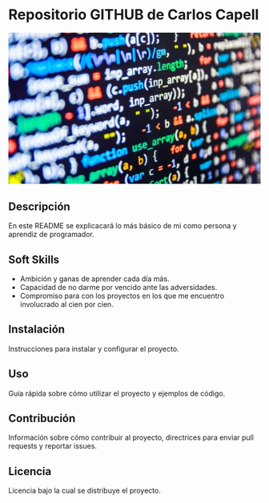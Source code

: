 # Repositorio GITHUB de Carlos Capell

![Imagen de Portada](Recursos/codigo.jpg) 

## Descripción 
En este README se explicacará lo más básico de mi como persona y aprendiz de programador. 

## Soft Skills
- Ambición y ganas de aprender cada día más.
- Capacidad de no darme por vencido ante las adversidades.
- Compromiso para con los proyectos en los que me encuentro involucrado al cien por cien.

## Instalación 
Instrucciones para instalar y configurar el proyecto. 

## Uso 
Guía rápida sobre cómo utilizar el proyecto y ejemplos de código. 

## Contribución 
Información sobre cómo contribuir al proyecto, directrices para enviar pull requests y reportar issues. 

## Licencia 
Licencia bajo la cual se distribuye el proyecto. 
